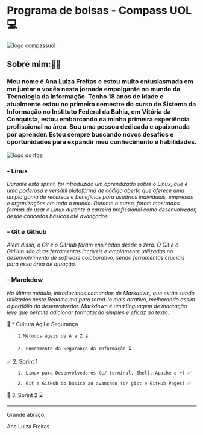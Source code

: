 # Programa de bolsas - Compass UOL 💻

![logo compassuol](https://event.bigfestival.com.br/rails/active_storage/representations/redirect/eyJfcmFpbHMiOnsibWVzc2FnZSI6IkJBaHBBc04rIiwiZXhwIjpudWxsLCJwdXIiOiJibG9iX2lkIn19--330bceb5a42ed9b38ad637ec65e6bcd648649356/eyJfcmFpbHMiOnsibWVzc2FnZSI6IkJBaDdCem9MWm05eWJXRjBTU0lJY0c1bkJqb0dSVlE2QzNKbGMybDZaVWtpRERNd01IZ3pNREFHT3daVSIsImV4cCI6bnVsbCwicHVyIjoidmFyaWF0aW9uIn19--74e4d4b7024568b18828709eb3ea389cd70ee865/LogoBlack.png)

## **Sobre mim:👩‍💻**

### Meu nome é Ana Luiza Freitas e estou muito entusiasmada em me juntar a vocês nesta jornada empolgante no mundo da Tecnologia da Informação. Tenho 18 anos de idade e atualmente estou no primeiro semestre do curso de Sistema da Informação no Instituto Federal da Bahia, em Vitória da Conquista, estou embarcando na minha primeira experiência profissional na área. Sou uma pessoa dedicada e apaixonada por aprender. Estou sempre buscando novos desafios e oportunidades para expandir meu conhecimento e habilidades.

![logo do ifba](https://th.bing.com/th/id/R.61d27988c60c58469c44623a52f0fb33?rik=bUFiAWutZ5rSFQ&riu=http%3a%2f%2f1.bp.blogspot.com%2f-L5roZkPs9vg%2fUEvyIkOzE2I%2fAAAAAAAAAvg%2f-sV2SClQJ4c%2fs1600%2fIFBA.png&ehk=41yQUi%2bwKzztnblVPETBQTlBs7WUpXfFMuG6ptkc0Rs%3d&risl=&pid=ImgRaw&r=0)

### - Linux

_Durante esta sprint, foi introduzido um aprendizado sobre o Linux, que é uma poderosa e versátil plataforma de código aberto que oferece uma ampla gama de recursos e benefícios para usuários individuais, empresas e organizações em todo o mundo. Durante o curso, foram mostradas formas de usar o Linux durante a carreira profissional como desenvolvedor, desde conceitos básicos até avançados._

### - Git e Github

_Além disso, o Git e o GitHub foram ensinados desde o zero. O Git e o GitHub são duas ferramentas incríveis e amplamente utilizadas no desenvolvimento de software colaborativo, sendo ferramentas cruciais para essa área de atuação._

### - Marckdow

_No último módulo, introduzimos comandos de Markdown, que estão sendo utilizados neste Readme.md para torná-lo mais atrativo, melhorando assim o portfólio do desenvolvedor. Markdown é uma linguagem de marcação leve que permite adicionar formatação simples e eficaz ao texto._

  🔲 * Cultura Ágil e Segurança 

        1.Métodos ágeis de A a Z ⌛

        2. Fundamento da Segurança da Informação ⌛

  ✅ 2. Sprint 1 

        1. Linux para Desenvolvedores (c/ terminal, Shell, Apache e +) ✅

        2. Git e GitHub do básico ao avançado (c/ gist e GitHub Pages) ✅

  🔲 3. Sprint 2 ⌛


 ______________________________________________________________________________________

  Grande abraço,

Ana Luiza Freitas
